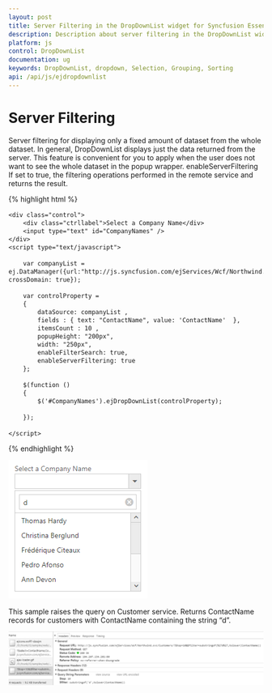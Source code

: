 ```yaml
---
layout: post
title: Server Filtering in the DropDownList widget for Syncfusion Essential JS
description: Description about server filtering in the DropDownList widget for Syncfusion Essential JS
platform: js
control: DropDownList
documentation: ug
keywords: DropDownList, dropdown, Selection, Grouping, Sorting
api: /api/js/ejdropdownlist
---
```

# Server Filtering

Server filtering for displaying only a fixed amount of dataset from the whole dataset. In general, DropDownList displays just the data returned from the server. This feature is convenient for you to apply when the user does not want to see the whole dataset in the popup wrapper.
enableServerFiltering If set to true, the filtering operations performed in the remote service and returns the result.

{% highlight html %}

    <div class="control">
        <div class="ctrllabel">Select a Company Name</div>
        <input type="text" id="CompanyNames" />
    </div>
    <script type="text/javascript">
	
        var companyList = ej.DataManager({url:"http://js.syncfusion.com/ejServices/Wcf/Northwind.svc/Customers", crossDomain: true});
		
        var controlProperty = 
        {
            dataSource: companyList , 
            fields : { text: "ContactName", value: 'ContactName'  }, 
            itemsCount : 10 , 
            popupHeight: "200px",
            width: "250px",
            enableFilterSearch: true,
            enableServerFiltering: true
        };
	
        $(function () 
		{
			$('#CompanyNames').ejDropDownList(controlProperty);
			 
		});

    </script>

{% endhighlight %}

![](ServerFiltering_images/ServerFiltering_image2.png)

This sample raises the query on Customer service. Returns ContactName records for customers with ContactName containing the string “d”.

![](ServerFiltering_images/ServerFiltering_image1.png)

